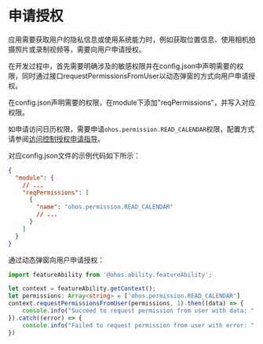 # 申请授权


应用需要获取用户的隐私信息或使用系统能力时，例如获取位置信息、使用相机拍摄照片或录制视频等，需要向用户申请授权。


在开发过程中，首先需要明确涉及的敏感权限并在config.json中声明需要的权限，同时通过接口requestPermissionsFromUser以动态弹窗的方式向用户申请授权。


在config.json声明需要的权限，在module下添加"reqPermissions"，并写入对应权限。


如申请访问日历权限，需要申请`ohos.permission.READ_CALENDAR`权限，配置方式请参阅[访问控制授权申请指导](../security/accesstoken-guidelines.md#stage%E6%A8%A1%E5%9E%8B)。


  对应config.json文件的示例代码如下所示：

```json
{
  "module": {
    // ...
    "reqPermissions": [
      {
        "name": "ohos.permission.READ_CALENDAR"
        // ...
      }
    ]
  }
}
```


通过动态弹窗向用户申请授权：

```ts
import featureAbility from '@ohos.ability.featureAbility';

let context = featureAbility.getContext();  
let permissions: Array<string> = ['ohos.permission.READ_CALENDAR']
context.requestPermissionsFromUser(permissions, 1).then((data) => {    
    console.info("Succeed to request permission from user with data: " + JSON.stringify(data))
}).catch((error) => {    
    console.info("Failed to request permission from user with error: " + JSON.stringify(error))
})
```
